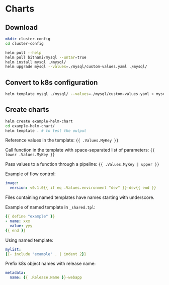 # Charts

## Download

```sh
mkdir cluster-config
cd cluster-config

helm pull --help
helm pull bitnami/mysql --untar=true
helm install mysql ./mysql/
helm upgrade mysql --values=./mysql/custom-values.yaml ./mysql/
```

## Convert to k8s configuration

```sh
helm template mysql ./mysql/ --values=./mysql/custom-values.yaml > mysql-installation.yaml
```

## Create charts

```sh
helm create example-helm-chart
cd example-helm-chart/
helm template . # to test the output
```

Reference values in the template: `{{ .Values.MyKey }}`

Call function in the template with space-separated list of parameters: `{{ lower .Values.MyKey }}`

Pass values to a function through a pipeline: `{{ .Values.MyKey | upper }}`

Example of flow control:

```yml
image:
  version: v0.1.0{{ if eq .Values.environment "dev" }}-dev{{ end }}
```

Files containing named templates have names starting with underscore.

Example of named template in `_shared.tpl`:

```yml
{{ define "example" }}
- name: xxx
  value: yyy
{{ end }}
```

Using named template:

```yml
mylist:
{{- include "example" . | indent 2}}
```

Prefix k8s object names with release name:

```yml
metadata:
  name: {{ .Release.Name }}-webapp
```
